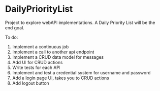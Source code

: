 # DailyPriorityList
Project to explore webAPI implementations. A Daily Priority List will be the end goal.

To do:
1. Implement a continuous job
2. Implement a call to another api endpoint
3. Implement a CRUD data model for messages
4. Add UI for CRUD actions
5. Write tests for each API
6. Implement and test a credential system for username and password
7. Add a login page UI, takes you to CRUD actions
8. Add logout button
